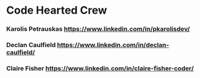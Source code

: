 # Code Hearted Crew

### Karolis Petrauskas https://www.linkedin.com/in/pkarolisdev/
### Declan Caulfield https://www.linkedin.com/in/declan-caulfield/
### Claire Fisher https://www.linkedin.com/in/claire-fisher-coder/